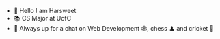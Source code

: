 - 👋 Hello I am Harsweet
- 📚 CS Major at UofC
- 👀 Always up for a chat on Web Development 🕸️, chess ♟️ and cricket 🏏
